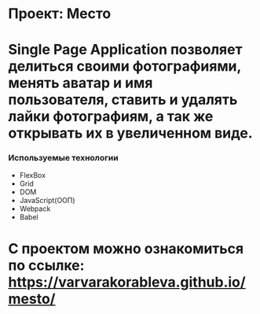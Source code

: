 # Проект: Место
# Single Page Application позволяет делиться своими фотографиями, менять аватар и имя пользователя, ставить и удалять лайки фотографиям, а так же открывать их в увеличенном виде.

### Используемые технологии

* FlexBox
* Grid
* DOM
* JavaScript(ООП)
* Webpack
* Babel

# С проектом можно ознакомиться по ссылке:  https://varvarakorableva.github.io/mesto/



